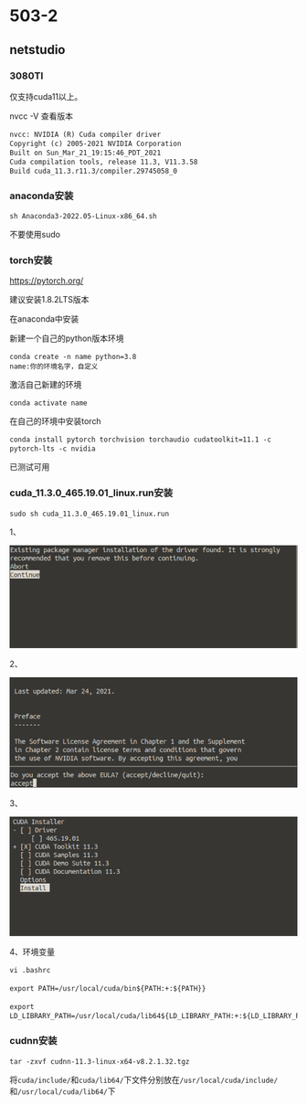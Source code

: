 # 503-2 

## netstudio

### 3080TI

仅支持cuda11以上。

nvcc -V 查看版本

    nvcc: NVIDIA (R) Cuda compiler driver
    Copyright (c) 2005-2021 NVIDIA Corporation
    Built on Sun_Mar_21_19:15:46_PDT_2021
    Cuda compilation tools, release 11.3, V11.3.58
    Build cuda_11.3.r11.3/compiler.29745058_0

### anaconda安装

    sh Anaconda3-2022.05-Linux-x86_64.sh

不要使用sudo

### torch安装

https://pytorch.org/

建议安装1.8.2LTS版本

在anaconda中安装

新建一个自己的python版本环境

    conda create -n name python=3.8
    name:你的环境名字，自定义

激活自己新建的环境

    conda activate name
在自己的环境中安装torch

    conda install pytorch torchvision torchaudio cudatoolkit=11.1 -c pytorch-lts -c nvidia

已测试可用

### cuda_11.3.0_465.19.01_linux.run安装

    sudo sh cuda_11.3.0_465.19.01_linux.run

1、
    
![](./images/screenshot.png)

2、

![](./images/screenshot_1.png)

3、

![](./images/screenshot_2.png)

4、环境变量

    vi .bashrc

    export PATH=/usr/local/cuda/bin${PATH:+:${PATH}}

    export LD_LIBRARY_PATH=/usr/local/cuda/lib64${LD_LIBRARY_PATH:+:${LD_LIBRARY_PATH}}

### cudnn安装

    tar -zxvf cudnn-11.3-linux-x64-v8.2.1.32.tgz

将`cuda/include/`和`cuda/lib64/`下文件分别放在`/usr/local/cuda/include/`和`/usr/local/cuda/lib64/`下
